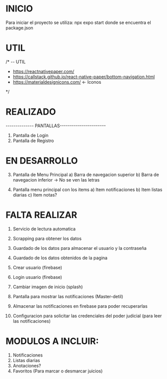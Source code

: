 # INICIO


Para iniciar el proyecto se utiliza: npx expo start donde se encuentra el package.json



# UTIL
/*  -- UTIL
* https://reactnativepaper.com/
* https://callstack.github.io/react-native-paper/bottom-navigation.html
* https://materialdesignicons.com/ <- Iconos

*/


# REALIZADO

-------------- PANTALLAS-----------------------
1) Pantalla de Login
2) Pantalla de Registro


# EN DESARROLLO

3) Pantalla de Menu Principal
    a) Barra de navegacion superior
    b) Barra de navegacion inferior -> No se ven las letras

9) Pantalla menu principal con los items 
    a) Item notificaciones
    b) Item listas diarias
    c) Item notas?


# FALTA REALIZAR

1) Servicio de lectura automatica
2) Scrapping para obtener los datos
3) Guardado de los datos para almacenar el usuario y la contraseña
4) Guardado de los datos obtenidos de la pagina
5) Crear usuario (firebase)
6) Login usuario (firebase)
7) Cambiar imagen de inicio (splash)
8) Pantalla para mostrar las notificaciones (Master-detil)

10) Almacenar las notificaciones en firebase para poder recuperarlas
11) Configuracion para solicitar las credenciales del poder judicial (para leer las notificaciones)

# MODULOS A INCLUIR:

1) Notificaciones
2) Listas diarias
3) Anotaciones?
4) Favoritos (Para marcar o desmarcar juicios)


